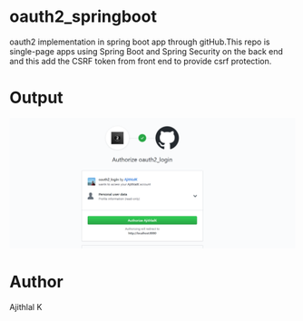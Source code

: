 # oauth2_springboot

 oauth2 implementation in spring boot app through gitHub.This repo is single-page apps using Spring Boot and Spring Security on the back end and this add the CSRF token from front end to provide csrf protection. 
 
 # Output

 ![](img/screenshot.PNG)
 
# Author
  Ajithlal K
 
